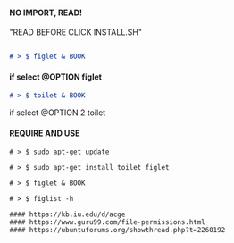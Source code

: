 #### NO IMPORT, READ!

 "READ BEFORE CLICK INSTALL.SH"

```markdown

# > $ figlet & BOOK

```

#### if select @OPTION figlet

```markdown
# > $ toilet & BOOK
```

 if select @OPTION 2 toilet

#### REQUIRE AND USE 

```
# > $ sudo apt-get update
```

```
# > $ sudo apt-get install toilet figlet
```

```
# > $ figlet & BOOK
```

```
# > $ figlist -h 
```
```
#### https://kb.iu.edu/d/acge
#### https://www.guru99.com/file-permissions.html
#### https://ubuntuforums.org/showthread.php?t=2260192
```

